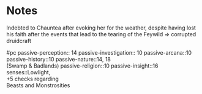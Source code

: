 # Notes
Indebted to Chauntea after evoking her for the weather, despite having lost his faith after the events that lead to the tearing of the Feywild => corrupted druidcraft

#pc
passive-perception:: 14
passive-investigation:: 10
passive-arcana::10
passive-history::10
passive-nature::14, 18 <br> (Swamp & Badlands)
passive-religion::10
passive-insight::16
senses::Lowlight, <br> +5 checks regarding <br>Beasts and Monstrosities


